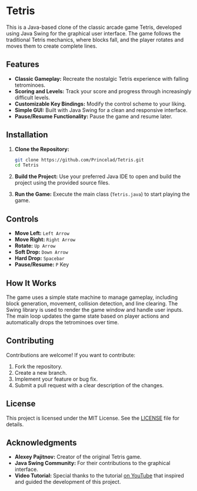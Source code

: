 # Tetris

This is a Java-based clone of the classic arcade game Tetris, developed using Java Swing for the graphical user interface. The game follows the traditional Tetris mechanics, where blocks fall, and the player rotates and moves them to create complete lines.

## Features

- **Classic Gameplay:** Recreate the nostalgic Tetris experience with falling tetrominoes.
- **Scoring and Levels:** Track your score and progress through increasingly difficult levels.
- **Customizable Key Bindings:** Modify the control scheme to your liking.
- **Simple GUI:** Built with Java Swing for a clean and responsive interface.
- **Pause/Resume Functionality:** Pause the game and resume later.

## Installation

1. **Clone the Repository:**
   ```bash
   git clone https://github.com/Princelad/Tetris.git
   cd Tetris
   ```

2. **Build the Project:**
   Use your preferred Java IDE to open and build the project using the provided source files.

3. **Run the Game:**
   Execute the main class (`Tetris.java`) to start playing the game.

## Controls

- **Move Left:** `Left Arrow`
- **Move Right:** `Right Arrow`
- **Rotate:** `Up Arrow`
- **Soft Drop:** `Down Arrow`
- **Hard Drop:** `Spacebar`
- **Pause/Resume:** `P` Key

## How It Works

The game uses a simple state machine to manage gameplay, including block generation, movement, collision detection, and line clearing. The Swing library is used to render the game window and handle user inputs. The main loop updates the game state based on player actions and automatically drops the tetrominoes over time.

## Contributing

Contributions are welcome! If you want to contribute:

1. Fork the repository.
2. Create a new branch.
3. Implement your feature or bug fix.
4. Submit a pull request with a clear description of the changes.

## License

This project is licensed under the MIT License. See the [LICENSE](LICENSE) file for details.

## Acknowledgments

- **Alexey Pajitnov:** Creator of the original Tetris game.
- **Java Swing Community:** For their contributions to the graphical interface.
- **Video Tutorial:** Special thanks to the tutorial [on YouTube](https://www.youtube.com/watch?v=N1ktYfszqnM&t=2365s) that inspired and guided the development of this project.
